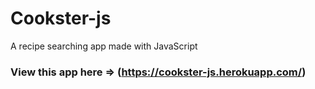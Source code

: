 # Cookster-js
A recipe searching app made with JavaScript
### View this app here => (https://cookster-js.herokuapp.com/)
